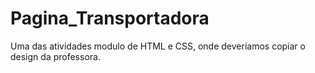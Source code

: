 # Pagina_Transportadora
Uma das atividades modulo de HTML e CSS, onde deveriamos copiar o design da professora.
